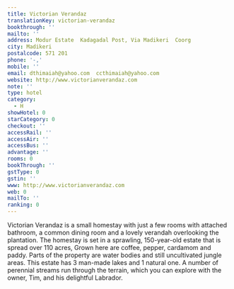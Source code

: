 ```yaml
---
title: Victorian Verandaz
translationKey: victorian-verandaz
bookthrough: ''
mailto: ''
address: Modur Estate  Kadagadal Post, Via Madikeri  Coorg
city: Madikeri
postalcode: 571 201
phone: '-,'
mobile: ''
email: dthimaiah@yahoo.com  ccthimaiah@yahoo.com
website: http://www.victorianverandaz.com
note: ''
type: hotel
category:
  - H
showHotel: 0
starCategory: 0
checkout: ''
accessRail: ''
accessAir: ''
accessBus: ''
advantage: ''
rooms: 0
bookThrough: ''
gstType: 0
gstin: ''
www: http://www.victorianverandaz.com
web: 0
mailTo: ''
ranking: 0
---
```







Victorian Verandaz is a small homestay with just a few rooms with attached bathroom, a common dining room and a lovely verandah overlooking the plantation.     The homestay is set in a sprawling, 150-year-old estate that is spread over 110 acres, Grown here are coffee, pepper, cardamom and paddy. Parts of the property are water bodies and still uncultivated jungle areas. This estate has 3 man-made lakes and 1 natural one. A number of perennial streams run through the terrain, which you can explore with the owner, Tim, and his delightful Labrador.